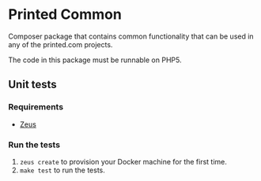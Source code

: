# Printed Common

Composer package that contains common functionality that can be used in any of the printed.com
projects.

The code in this package must be runnable on PHP5.

## Unit tests

### Requirements

* [Zeus](https://https://github.com/sudoash/zeus)

### Run the tests

1. `zeus create` to provision your Docker machine for the first time. 
1. `make test` to run the tests.
